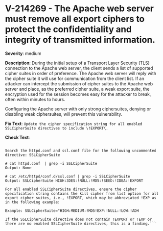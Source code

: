 # V-214269 - The Apache web server must remove all export ciphers to protect the confidentiality and integrity of transmitted information.

**Severity**: medium

**Description**:
During the initial setup of a Transport Layer Security (TLS) connection to the Apache web server, the client sends a list of supported cipher suites in order of preference. The Apache web server will reply with the cipher suite it will use for communication from the client list. If an attacker can intercept the submission of cipher suites to the Apache web server and place, as the preferred cipher suite, a weak export suite, the encryption used for the session becomes easy for the attacker to break, often within minutes to hours.

Configuring the Apache server with only strong ciphersuites, denying or disabling weak ciphersuites, will prevent this vulnerability.

**Fix Text**:
```Update the cipher specification string for all enabled SSLCipherSuite directives to include \!EXPORT\.```

**Check Text**:
```Determine the location of the "HTTPD_ROOT" directory and the "httpd.conf" and "ssl.conf" files:

Search the httpd.conf and ssl.conf file for the following uncommented directive: SSLCipherSuite

# cat httpd.conf  | grep -i SSLCipherSuite
Output: None

# cat /etc/httpd/conf.d/ssl.conf | grep -i SSLCipherSuite
Output: SSLCipherSuite HIGH:3DES:!NULL:!MD5:!SEED:!IDEA:!EXPORT

For all enabled SSLCipherSuite directives, ensure the cipher specification string contains the kill cipher from list option for all export cipher suites, i.e., !EXPORT, which may be abbreviated !EXP as in the following example:

Example: SSLCipherSuite="HIGH:MEDIUM:!MD5!EXP:!NULL:!LOW:!ADH

If the SSLCipherSuite directive does not contain !EXPORT or !EXP or there are no enabled SSLCipherSuite directives, this is a finding.```
